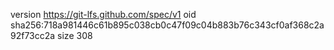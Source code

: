 version https://git-lfs.github.com/spec/v1
oid sha256:718a981446c61b895c038cb0c47f09c04b883b76c343cf0af368c2a92f73cc2a
size 308
